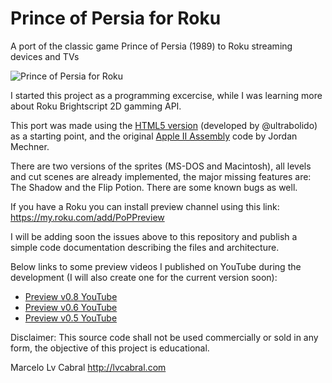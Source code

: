# Prince of Persia for Roku
A port of the classic game Prince of Persia (1989) to Roku streaming devices and TVs

![Prince of Persia for Roku](http://lvcabral.com/images/PoP/screenshot-01.jpg)

I started this project as a programming excercise, while I was learning more about Roku Brightscript 2D gamming API.

This port was made using the [HTML5 version](https://github.com/ultrabolido/PrinceJS) (developed by @ultrabolido) as a starting point, 
and the original [Apple II Assembly](https://github.com/jmechner/Prince-of-Persia-Apple-II ) code by Jordan Mechner.

There are two versions of the sprites (MS-DOS and Macintosh), all levels and cut scenes are already implemented, the major missing features are: The Shadow and the Flip Potion. There are some known bugs as well. 

If you have a Roku you can install preview channel using this link: https://my.roku.com/add/PoPPreview

I will be adding soon the issues above to this repository and publish a simple code documentation describing the files and architecture.

Below links to some preview videos I published on YouTube during the development (I will also create one for the current version soon):
* [Preview v0.8 YouTube](https://www.youtube.com/watch?v=4tVxNFCUSiE)
* [Preview v0.6 YouTube](https://www.youtube.com/watch?v=gYzuH9f3ADU)
* [Preview v0.5 YouTube](https://www.youtube.com/watch?v=r6B0xgb8GSE)

Disclaimer: This source code shall not be used commercially or sold in any form, the objective of this project is educational.

Marcelo Lv Cabral
http://lvcabral.com



